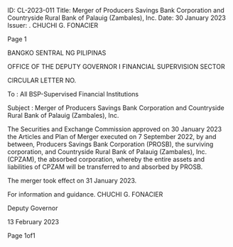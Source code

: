 ID: CL-2023-011
Title: Merger of Producers Savings Bank Corporation and Countryside Rural Bank of Palauig (Zambales), Inc.
Date: 30 January 2023
Issuer: . CHUCHI G. FONACIER

Page 1

BANGKO SENTRAL NG PILIPINAS

OFFICE OF THE DEPUTY GOVERNOR I FINANCIAL SUPERVISION SECTOR

CIRCULAR LETTER NO.

To : All BSP-Supervised Financial Institutions

Subject : Merger of Producers Savings Bank Corporation and Countryside Rural Bank of Palauig (Zambales), Inc.

The Securities and Exchange Commission approved on 30 January 2023 the Articles and Plan of Merger executed on 7 September 2022, by and between, Producers Savings Bank Corporation (PROSB), the surviving corporation, and Countryside Rural Bank of Palauig (Zambales), Inc. (CPZAM), the absorbed corporation, whereby the entire assets and liabilities of CPZAM will be transferred to and absorbed by PROSB.

The merger took effect on 31 January 2023.

For information and guidance. CHUCHI G. FONACIER

Deputy Governor

13 February 2023

Page 1of1